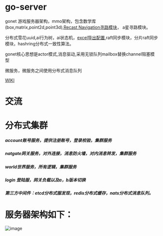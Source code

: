 # go-server
gonet 游戏服务器架构，mmo架构，包含数学库(box,matrix,point2d,point3d),[Recast Navigation寻路模块](https://blog.csdn.net/mango9126/article/details/79390543)，
a星寻路模块。

分布式雪花uuid,ai行为树，ai状态机，[excel导出配置](https://github.com/bobohume/gonet/tree/master/tool/data),raft同步模块，分片raft同步模块，hashring分布式一致性算法。

gonet核心思想是actor模式,消息驱动,采用无锁队列mailbox替换channel阻塞模型

微服务，微服务之间使用分布式消息队列

[WIKI](https://github.com/bobohume/gonet/wiki)

# 交流

# 分布式集群
##### account账号服务，提供注册账号，登录校验，集群服务
##### natgate网关服务，对外连接，消息防火墙，对内消息转发，集群服务
##### world世界服务，所有逻辑，集群服务
##### login 登陆服，网关负载以及a，b版本切换
##### 第三方中间件：etcd分布式服发现，redis分布式缓存，nats分布式消息队列。

# 服务器架构如下：
![image](框架.jpg)
